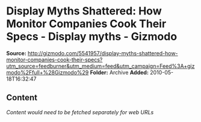 # Display Myths Shattered: How Monitor Companies Cook Their Specs - Display myths - Gizmodo

**Source:** http://gizmodo.com/5541957/display-myths-shattered-how-monitor-companies-cook-their-specs?utm_source=feedburner&utm_medium=feed&utm_campaign=Feed%3A+gizmodo%2Ffull+%28Gizmodo%29
**Folder:** Archive
**Added:** 2010-05-18T16:32:47




## Content
*Content would need to be fetched separately for web URLs*

